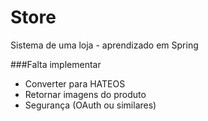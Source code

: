 # Store
Sistema de uma loja - aprendizado em Spring

###Falta implementar
 - Converter para HATEOS
 - Retornar imagens do produto
 - Segurança (OAuth ou similares)